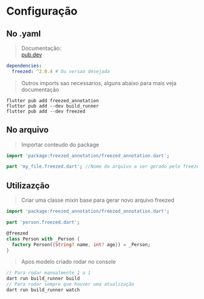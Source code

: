 # Configuração
## No .yaml
>Documentação: <br>
[pub.dev](https://pub.dev/packages/freezed)<br>
```yaml
dependencies:
  freezed: ^2.0.4 # Ou versao desejada
```
>Outros imports sao necessarios, alguns abaixo para mais veja documentação
```
flutter pub add freezed_annotation
flutter pub add --dev build_runner
flutter pub add --dev freezed
```
## No arquivo
>Importar conteudo do package
```dart
import 'package:freezed_annotation/freezed_annotation.dart';

part 'my_file.freezed.dart'; //Nome do arquivo a ser gerado pelo freezed
```
## Utilizazção
>Criar uma classe mixin base para gerar novo arquivo freezed
```dart
import 'package:freezed_annotation/freezed_annotation.dart';

part 'person.freezed.dart';

@freezed
class Person with _Person {
  factory Person({String? name, int? age}) = _Person;
}
```
>Apos modelo criado rodar no console
```dart
// Para rodar manualmente 1 a 1
dart run build_runner build
// Para rodar sempre que houver uma atualização
dart run build_runner watch
```